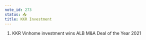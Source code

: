 ```yaml
---
note_id: 273
status: 📤
title: KKR Investment
---
```


1. KKR Vinhome investment wins ALB M&A Deal of the Year 2021